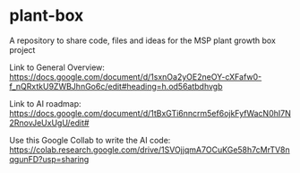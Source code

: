 # plant-box
A repository to share code, files and ideas for the MSP plant growth box project

Link to General Overview:
https://docs.google.com/document/d/1sxnOa2yOE2neOY-cXFafw0-f_nQRxtkU9ZWBJhnGo6c/edit#heading=h.od56atbdhvgb

Link to AI roadmap:
https://docs.google.com/document/d/1tBxGTi6nncrm5ef6ojkFyfWacN0hI7N2RnovJeUxUgU/edit#

Use this Google Collab to write the AI code:
https://colab.research.google.com/drive/1SVOjjqmA7OCuKGe58h7cMrTV8nqgunFD?usp=sharing
